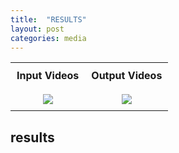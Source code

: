 ```yaml
---
title:  "RESULTS"
layout: post
categories: media
---
```


<style>
/* Add some style to the table */
table.center {
  margin-left:auto;
  margin-right:auto;
}

/* Increase the size of the images */
table.center img {
  max-width: 100%;
  height: auto;
}

/* Add some space between cells */
table.center td {
  padding: 10px;
  text-align: center;
}
</style>

<table class="center">
  <tr>
    <td style="text-align:center;"><b>Input Videos</b></td>
    <td style="text-align:center;" colspan="1"><b>Output Videos</b></td>
  </tr>
  <tr>
    <td><img src="https://geonyeong-park.github.io/spectral-motion-alignment/static/gifs/long/penguins_swimming2/input.gif" style="max-width: 400px;"></td>
    <td><img src="https://geonyeong-park.github.io/spectral-motion-alignment/static/gifs/long/penguins_swimming2/shark.gif" style="max-width: 400px;"></td>
  </tr>
</table>


## results
